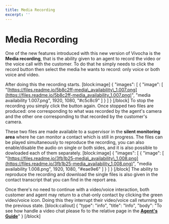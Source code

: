 ```yaml
---
title: Media Recording
excerpt: ''
---
```


# Media Recording

One of the new features introduced with this new version of Vivocha is the **Media recording**, that is the ability given to an agent to record the video or the voice call with the customer. To do that he simply needs to click the record button then select the media he wants to record: only voice or both voice and video.

After doing this the recording starts. \[block:image\] { "images": \[ { "image": \[ "[https://files.readme.io/5b8c2ff-media\_availability\_1.007.png](https://files.readme.io/5b8c2ff-media_availability_1.007.png)", "media availability 1.007.png", 1920, 1080, "\#c5c8c9" \] } \] } \[/block\] To stop the recording you simply click the button again. Once stopped two files are produced: one corresponding to what was recorded by the agent's camera and the other one corresponding to that recorded by the customer's camera.

These two files are made available to a supervisor in the **silent monitoring area** where he can monitor a contact which is still in progress. The files can be played simultaneously to reproduce the recording, you can also enable/disable the audio on single or both sides, and it is also possible to dowloaded each of them separately. \[block:image\] { "images": \[ { "image": \[ "[https://files.readme.io/3fb1b25-media\_availability\_1.008.png](https://files.readme.io/3fb1b25-media_availability_1.008.png)", "media availability 1.008.png", 1920, 1080, "\#eae9e6" \] } \] } \[/block\] The ability to reproduce the recording and download the single files is also given in the contact transcript that you can find in the report area.

Once there's no need to continue with a video/voice interaction, both customer and agent may return to a chat-only contact by clicking the green video/voice icon. Doing this they interrupt their video/voice call returning to the previous state. \[block:callout\] { "type": "info", "title": "Info", "body": "To see how handle a video chat please fo to the relative page in the [**Agent's Guide**](https://github.com/Smilly/vivochadoc/tree/b817a1941984576e8436f7d5995548bf11c2df0a/Supervisor%20Guide/how-to-handle-a-video-chat/README.md)" } \[/block\]


